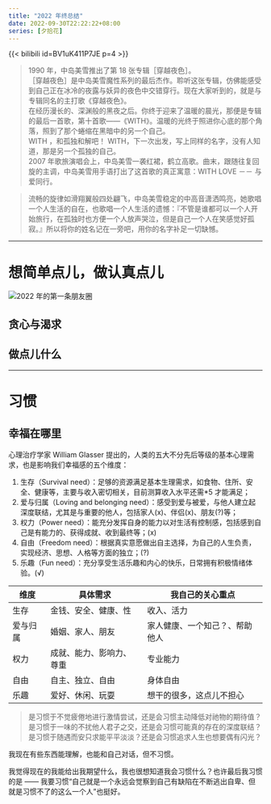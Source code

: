 ```yaml
---
title: "2022 年终总结"
date: 2022-09-30T22:22:22+08:00
series: [夕拾花]
---
```


{{< bilibili id=BV1uK411P7JE p=4 >}}

> 1990 年，中岛美雪推出了第 18 张专辑［穿越夜色］。  
> ［穿越夜色］是中岛美雪魔性系列的最后杰作。聆听这张专辑，仿佛能感受到自己正在冰冷的夜露与妖异的夜色中交错穿行。现在大家听到的，就是与专辑同名的主打歌《穿越夜色》。  
> 在经历漫长的、深渊般的黑夜之后。你终于迎来了温暖的晨光，那便是专辑的最后一首歌，第十首歌——《WITH》。温暖的光终于照进你心底的那个角落，照到了那个蜷缩在黑暗中的另一个自己。  
> WITH ，和孤独和解吧！ WITH，下一次出发，写上同样的名字，没有人知道，那是另一个孤独的自己。  
> 2007 年歌旅演唱会上，中岛美雪一袭红裙，鹤立高歌。曲末，跟随往复回旋的主调，中岛美雪用手语打出了这首歌的真正寓意：WITH LOVE －－ 与爱同行。

> 流畅的旋律如滑翔翼般四处翩飞，中岛美雪稳定的中高音潇洒鸣亮，她歌唱一个人生活的自在，也歌唱一个人生活的遗憾：『不管是谁都可以一个人开始旅行，在孤独时也方便一个人放声哭泣，但是自己一个人在笑感觉好孤寂。』所以将你的姓名记在一旁吧，用你的名字补足一切缺憾。

---

# 想简单点儿，做认真点儿

![](https://image-host-1255524710.cos.ap-beijing.myqcloud.com/img/2022.png "2022 年的第一条朋友圈")

## 贪心与渴求

## 做点儿什么

---

# 习惯

## 幸福在哪里

心理治疗学家 William Glasser 提出的，人类的五大不分先后等级的基本心理需求，也是影响我们幸福感的五个维度：

1. 生存（Survival need）：足够的资源满足基本生理需求，如食物、住所、安全、健康等，主要与收入密切相关，目前测算收入水平还需\*5 才能满足；
2. 爱与归属（Loving and belonging need）：感受到爱与被爱，与他人建立起深度联结，尤其是与重要的他人，包括家人(x)、伴侣(x)、朋友(?)等；
3. 权力（Power need）：能充分发挥自身的能力以对生活有控制感，包括感到自己是有能力的、获得成就、收到最终等；(x)
4. 自由（Freedom need）：根据真实意愿做出自主选择，为自己的人生负责，实现经济、思想、人格等方面的独立；(?)
5. 乐趣（Fun need）：充分享受生活乐趣和内心的快乐，日常拥有积极情绪体验。(√)

| 维度     | 具体需求                 | 我自己的关心重点               |
| -------- | ------------------------ | ------------------------------ |
| 生存     | 金钱、安全、健康、性     | 收入、活力                     |
| 爱与归属 | 婚姻、家人、朋友         | 家人健康、一个知己？、帮助他人 |
| 权力     | 成就、能力、影响力、尊重 | 专业能力                       |
| 自由     | 自主、独立、自由         | 身体自由                       |
| 乐趣     | 爱好、休闲、玩耍         | 想干的很多，这点儿不担心       |

> 是习惯于不觉疲倦地进行激情尝试，还是会习惯主动降低对祂物的期待值？  
> 是习惯于一味的不扰他人君子之交，还是会习惯可能真的存在的深度联结？  
> 是习惯于随遇而安只求能平平淡淡？还是会习惯追求人生也想要偶有闪光？

我现在有些东西能理解，也能和自己对话，但不习惯。

我觉得现在的我能给出我期望什么，我也很想知道我会习惯什么？也许最后我习惯的是 —— 我要习惯“自己就是一个永远会觉察到自己有缺陷在不断逃出自卑、但就是习惯不了的这么一个人”也挺好。
